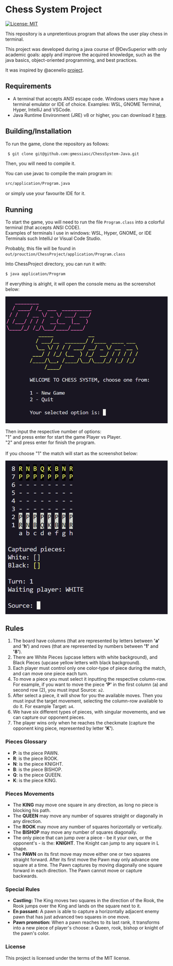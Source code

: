 # Chess System Project
[![License: MIT](https://img.shields.io/badge/License-MIT-yellow.svg)](https://opensource.org/licenses/MIT)


This repository is a unpretentious program that allows the user play chess in terminal. 

This project was developed during a java course of @DevSuperior with only academic goals: apply and improve the acquired knowledge, such as the java basics, object-oriented programming, and best practices.

It was inspired by @acenelio [project](https://github.com/acenelio/chess-system-java).


## Requirements

- A terminal that accepts ANSI escape code. Windows users may have a terminal emulator or IDE of choice. Examples: WSL, GNOME Terminal, Hyper, IntelliJ and VSCode.
- Java Runtime Environment (JRE) v8 or higher, you can download it [here](https://www.java.com/pt-BR/download/).

## Building/Installation

To run the game, clone the repository as follows: <br>
```bash
 $ git clone git@github.com:gmessiasc/ChessSystem-Java.git
```

Then, you will need to compile it.

You can use javac to compile the main program in: 
```bash
src/application/Program.java
```

or simply use your favourite IDE for it.

## Running

To start the game, you will need to run the file ```Program.class``` into a colorful terminal (that accepts ANSI CODE).<br>
Examples of terminals I use in windows: WSL, Hyper, GNOME, or IDE Terminals such IntelliJ or Visual Code Studio.

Probably, this file will be found in ```out/prouction/ChessProject/application/Program.class```

Into ChessProject directory, you can run it with:<br>
```bash
$ java application/Program
```

If everything is alright, it will open the console menu as the screenshot below:

![Menu screenshot](src/imgs/menu.png)

Then input the respective number of options:<br>
"1" and press enter for start the game Player vs Player.<br>
"2" and press enter for finish the program.<br><br>
If you choose "1" the match will start as the screenshot below:

![Match screenshot](src/imgs/match.png)

## Rules

1. The board have columns (that are represented by letters between **'a'** and **'h'**) and rows (that are represented by numbers between **'1'** and **'8'**).
2. There are White Pieces (upcase letters with white background), and Black Pieces (upcase yellow letters with black background).
3. Each player must control only one color-type of piece during the match, and can move one piece each turn.
4. To move a piece you must select it inputting the respective column-row. For example, if you want to move the piece **'P'** in the first column (a) and second row (2), you must input Source: ```a2```.
5. After select a piece, it will show for you the available moves. Then you must input the target movement, selecting the column-row available to do it. For example Target: ```a4```.
6. We have six different types of pieces, with singular movements, and we can capture our opponent pieces.
7. The player wins only when he reaches the checkmate (capture the opponent king piece, represented by letter **'K'**).

### Pieces Glossary

- **P**: is the piece PAWN.
- **R**: is the piece ROOK.
- **N**: is the piece KNIGHT.
- **B**: is the piece BISHOP.
- **Q**: is the piece QUEEN.
- **K**: is the piece KING.

### Pieces Movements

- The **KING** may move one square in any direction, as long no piece is blocking his path.
- The **QUEEN** may move any number of squares straight or diagonally in any direction.
- The **ROOK** may move any number of squares horizontally or vertically.
- The **BISHOP** may move any number of squares diagonally.
- The only piece that can jump over a piece - be it your own, or the opponent's - is the: **KNIGHT**. The Knight can jump to any square in L shape.
- The **PAWN** on its first move may move either one or two squares straight forward. After its first move the Pawn may only advance one square at a time. The Pawn captures by moving diagonally one square forward in each direction. The Pawn cannot move or capture backwards. 

### Special Rules

- **Castling:**  The King moves two squares in the direction of the Rook, the Rook jumps over the King and lands on the square next to it.
- **En passant:**  A pawn is able to capture a horizontally adjacent enemy pawn that has just advanced two squares in one move.
- **Pawn promotion:** When a pawn reaches to its last rank, it transforms into a new piece of player's choose: a Queen, rook, bishop or knight of the pawn's color.

### License

This project is licensed under the terms of the MIT license.